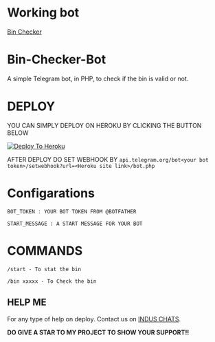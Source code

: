 # Working bot

[Bin Checker](http://t.me/whosebin_bot)

# Bin-Checker-Bot

A simple Telegram bot, in PHP, to check if the bin is valid or not.

# DEPLOY
YOU CAN SIMPLY DEPLOY ON HEROKU BY CLICKING THE BUTTON BELOW

[![Deploy To Heroku](https://www.herokucdn.com/deploy/button.svg)](https://heroku.com/deploy?template=https://github.com/OsharaShaveen/bin-checker/)

AFTER DEPLOY DO SET WEBHOOK BY ``api.telegram.org/bot<your bot token>/setwebhook?url=<Heroku site link>/bot.php``

# Configarations

``BOT_TOKEN : YOUR BOT TOKEN FROM @BOTFATHER``

``START_MESSAGE : A START MESSAGE FOR YOUR BOT``

# COMMANDS

``/start - To stat the bin``

``/bin xxxxx - To Check the bin``

## HELP ME

For any type of help on deploy. Contact us on [INDUS CHATS](https://t.me/induschats).





**DO GIVE A STAR TO MY PROJECT TO SHOW YOUR SUPPORT!!**
